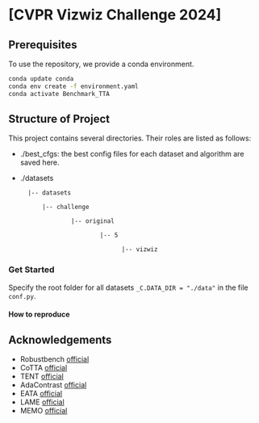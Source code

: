 # [CVPR Vizwiz Challenge 2024]
## Prerequisites

To use the repository, we provide a conda environment.
```bash
conda update conda
conda env create -f environment.yaml
conda activate Benchmark_TTA 
```

## Structure of Project

This project contains several directories. Their roles are listed as follows:

+ ./best_cfgs: the best config files for each dataset and algorithm are saved here.
+ ./datasets
  
  	    |-- datasets 
  	
  	        |-- challenge
  	
  	                |-- original
  	
  	                        |-- 5
  	
  	                              |-- vizwiz

  
### Get Started

Specify the root folder for all datasets `_C.DATA_DIR = "./data"` in the file `conf.py`. 

#### How to reproduce



## Acknowledgements

+ Robustbench [official](https://github.com/RobustBench/robustbench)
+ CoTTA [official](https://github.com/qinenergy/cotta)
+ TENT [official](https://github.com/DequanWang/tent)
+ AdaContrast [official](https://github.com/DianCh/AdaContrast)
+ EATA [official](https://github.com/mr-eggplant/EATA)
+ LAME [official](https://github.com/fiveai/LAME)
+ MEMO [official](https://github.com/zhangmarvin/memo)

